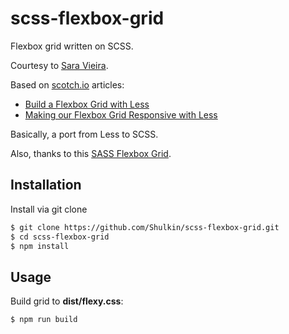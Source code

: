 # scss-flexbox-grid
Flexbox grid written on SCSS.

Courtesy to [Sara Vieira](http://iamsaravieira.com).

Based on [scotch.io](https://scotch.io) articles:
* [Build a Flexbox Grid with Less](https://scotch.io/tutorials/build-a-flexbox-grid-with-less)
* [Making our Flexbox Grid Responsive with Less](https://scotch.io/tutorials/making-our-flexbox-grid-responsive)

Basically, a port from Less to SCSS.

Also, thanks to this [SASS Flexbox Grid](https://github.com/hugeinc/flexboxgrid-sass).

## Installation

Install via git clone

```bash
$ git clone https://github.com/Shulkin/scss-flexbox-grid.git
$ cd scss-flexbox-grid
$ npm install
```

## Usage

Build grid to **dist/flexy.css**:

```bash
$ npm run build
```
